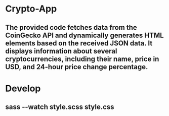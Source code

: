 # Crypto-App
## The provided code fetches data from the CoinGecko API and dynamically generates HTML elements based on the received JSON data. It displays information about several cryptocurrencies, including their name, price in USD, and 24-hour price change percentage.

# Develop
## sass --watch style.scss style.css
